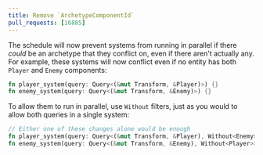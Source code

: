 ```yaml
---
title: Remove `ArchetypeComponentId`
pull_requests: [16885]
---
```


The schedule will now prevent systems from running in parallel if there *could* be an archetype that they conflict on, even if there aren't actually any.  For example, these systems will now conflict even if no entity has both `Player` and `Enemy` components: 
```rust
fn player_system(query: Query<(&mut Transform, &Player)>) {}
fn enemy_system(query: Query<(&mut Transform, &Enemy)>) {}
```

To allow them to run in parallel, use `Without` filters, just as you would to allow both queries in a single system:
```rust
// Either one of these changes alone would be enough
fn player_system(query: Query<(&mut Transform, &Player), Without<Enemy>>) {}
fn enemy_system(query: Query<(&mut Transform, &Enemy), Without<Player>>) {}
```
